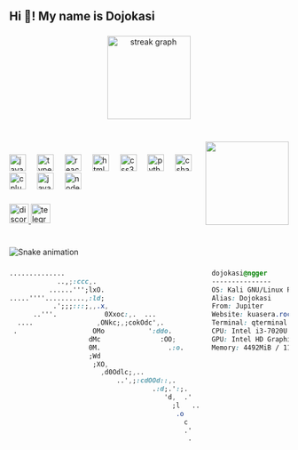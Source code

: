 <h2 align="left">Hi 👋! My name is Dojokasi</h2>

###

<div align="center">
  <img src="https://streak-stats.demolab.com?user=DojokasiV2&locale=en&mode=daily&theme=dracula&hide_border=false&border_radius=5" height="150" alt="streak graph"  />
</div>

###

<br clear="both">

<img align="right" height="150" src="https://media1.tenor.com/m/DW7_R8EkhcgAAAAd/goat-creepy-scary-creepy-goat.gif"  />

###

<div align="left">
  <img src="https://cdn.jsdelivr.net/gh/devicons/devicon/icons/javascript/javascript-original.svg" height="30" alt="javascript logo"  />
  <img width="12" />
  <img src="https://cdn.jsdelivr.net/gh/devicons/devicon/icons/typescript/typescript-original.svg" height="30" alt="typescript logo"  />
  <img width="12" />
  <img src="https://cdn.jsdelivr.net/gh/devicons/devicon/icons/react/react-original.svg" height="30" alt="react logo"  />
  <img width="12" />
  <img src="https://cdn.jsdelivr.net/gh/devicons/devicon/icons/html5/html5-original.svg" height="30" alt="html5 logo"  />
  <img width="12" />
  <img src="https://cdn.jsdelivr.net/gh/devicons/devicon/icons/css3/css3-original.svg" height="30" alt="css3 logo"  />
  <img width="12" />
  <img src="https://cdn.jsdelivr.net/gh/devicons/devicon/icons/python/python-original.svg" height="30" alt="python logo"  />
  <img width="12" />
  <img src="https://cdn.jsdelivr.net/gh/devicons/devicon/icons/csharp/csharp-original.svg" height="30" alt="csharp logo"  />
  <img width="12" />
  <img src="https://cdn.jsdelivr.net/gh/devicons/devicon/icons/cplusplus/cplusplus-original.svg" height="30" alt="cplusplus logo"  />
  <img width="12" />
  <img src="https://cdn.jsdelivr.net/gh/devicons/devicon/icons/java/java-original.svg" height="30" alt="java logo"  />
  <img width="12" />
  <img src="https://cdn.jsdelivr.net/gh/devicons/devicon/icons/nodejs/nodejs-original.svg" height="30" alt="nodejs logo"  />
</div>

###

<div align="left">
  <a href="https://discord.com/users/393444435079331860" target="_blank">
    <img src="https://img.shields.io/static/v1?message=Discord&logo=discord&label=&color=7289DA&logoColor=white&labelColor=&style=for-the-badge" height="35" alt="discord logo"  />
  </a>
  <a href="https://t.me/DojkaV2" target="_blank">
    <img src="https://img.shields.io/static/v1?message=Telegram&logo=telegram&label=&color=2CA5E0&logoColor=white&labelColor=&style=for-the-badge" height="35" alt="telegram logo"  />
  </a>
</div>

###

<br clear="both">

<img src="https://raw.githubusercontent.com/DojokasiV2/DojokasiV2/snake.svg" alt="Snake animation" />

###

```css
..............                                     dojokasi@ngger 
            ..,;:ccc,.                             --------------- 
          ......''';lxO.                           OS: Kali GNU/Linux Rolling x86_64 
.....''''..........,:ld;                           Alias: Dojokasi
           .';;;:::;,,.x,                          From: Jupiter
      ..'''.            0Xxoc:,.  ...              Website: kuasera.rocks
  ....                ,ONkc;,;cokOdc',.            Terminal: qterminal
 .                   OMo           ':ddo.          CPU: Intel i3-7020U (4) @ 2.300GHz
                    dMc               :OO;         GPU: Intel HD Graphics 620
                    0M.                 .:o.       Memory: 4492MiB / 11845MiB
                    ;Wd                                                                                                                                   
                     ;XO,                                                                                                                         
                       ,d0Odlc;,..                                                                                     
                           ..',;:cdOOd::,.                                                                                       
                                    .:d;.':;.                                                                                                     
                                       'd,  .'                                                                                         
                                         ;l   ..                                                                                    
                                          .o                                                                                              
                                            c                                                                                             
                                            .'                                                                                                                        
                                             .                                                                                                                        
                                                                           

